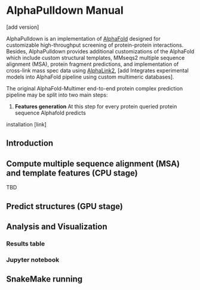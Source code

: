 # AlphaPulldown Manual

[add version]

AlphaPulldown is an implementation of [AlphaFold](https://github.com/google-deepmind/alphafold) designed for customizable high-throughput screening of protein-protein interactions. Besides, AlphaPulldown provides additional customizations of the AlphaFold which include custom structural templates, MMseqs2 multiple sequence alignment (MSA), protein fragment predictions, and implementation of cross-link mass spec data using [AlphaLink2](https://github.com/Rappsilber-Laboratory/AlphaLink2/tree/main), [add Integrates experimental models into AlphaFold pipeline using custom multimeric databases].

The original AlphaFold-Multimer end-to-end protein complex prediction pipeline may be split into two main steps:

1) **Features generation** At this step for every protein queried protein sequence Alphafold predicts 

installation [link]

## Introduction 

## Compute multiple sequence alignment (MSA) and template features (CPU stage)
TBD
## Predict structures (GPU stage)

## Analysis and Visualization
### Results table
### Jupyter notebook

## SnakeMake running
